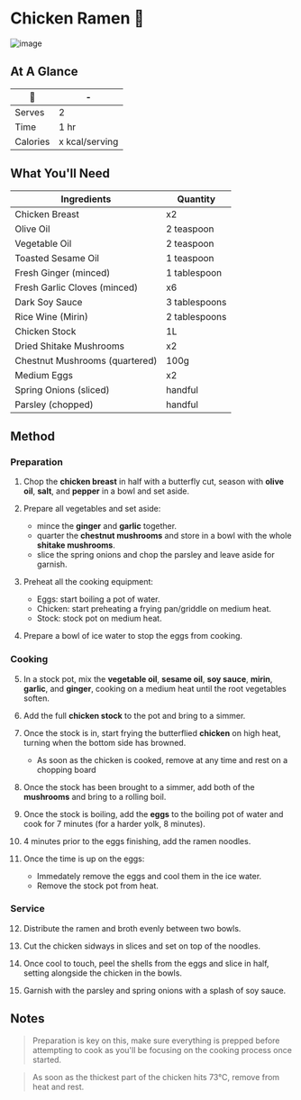 # Chicken Ramen 🍜

![image](https://drive.google.com/uc?export=view&id=1INPYyxiY_xpEdarA9Nb-fykqQ85C6oWv)

[//]: # (when adding google drive link, just replace the aset id, don't change anything else about the above link otherwise the image will not display)

## At A Glance

🍜 | -
-- | --
Serves | 2
Time | 1 hr
Calories | x kcal/serving

## What You'll Need

Ingredients | Quantity
-- | --
Chicken Breast | x2
Olive Oil | 2 teaspoon
Vegetable Oil | 2 teaspoon
Toasted Sesame Oil | 1 teaspoon
Fresh Ginger (minced) | 1 tablespoon
Fresh Garlic Cloves (minced) | x6
Dark Soy Sauce | 3 tablespoons
Rice Wine (Mirin) | 2 tablespoons
Chicken Stock | 1L
Dried Shitake Mushrooms | x2
Chestnut Mushrooms (quartered) | 100g
Medium Eggs | x2
Spring Onions (sliced) | handful
Parsley (chopped) | handful

## Method

### **Preparation**

1. Chop the **chicken breast** in half with a butterfly cut, season with **olive oil**, **salt**, and **pepper** in a bowl and set aside.

2. Prepare all vegetables and set aside:
    - mince the **ginger** and **garlic** together.
    - quarter the **chestnut mushrooms** and store in a bowl with the whole **shitake mushrooms**.
    - slice the spring onions and chop the parsley and leave aside for garnish.

3. Preheat all the cooking equipment:
    - Eggs: start boiling a pot of water.
    - Chicken: start preheating a frying pan/griddle on medium heat.
    - Stock: stock pot on medium heat.

4. Prepare a bowl of ice water to stop the eggs from cooking.

### **Cooking**

5. In a stock pot, mix the **vegetable oil**, **sesame oil**, **soy sauce**, **mirin**, **garlic**, and **ginger**, cooking on a medium heat until the root vegetables soften.

6. Add the full **chicken stock** to the pot and bring to a simmer.

7. Once the stock is in, start frying the butterflied **chicken** on high heat, turning when the bottom side has browned. 
    - As soon as the chicken is cooked, remove at any time and rest on a chopping board

8. Once the stock has been brought to a simmer, add both of the **mushrooms** and bring to a rolling boil.

9. Once the stock is boiling, add the **eggs** to the boiling pot of water and cook for 7 minutes (for a harder yolk, 8 minutes).

10. 4 minutes prior to the eggs finishing, add the ramen noodles.

11. Once the time is up on the eggs:
    - Immedately remove the eggs and cool them in the ice water.
    - Remove the stock pot from heat.

### **Service**

12. Distribute the ramen and broth evenly between two bowls.

13. Cut the chicken sidways in slices and set on top of the noodles.

14. Once cool to touch, peel the shells from the eggs and slice in half, setting alongside the chicken in the bowls.

15. Garnish with the parsley and spring onions with a splash of soy sauce.

## Notes

> Preparation is key on this, make sure everything is prepped before attempting to cook as you'll be focusing on the cooking process once started.

> As soon as the thickest part of the chicken hits 73°C, remove from heat and rest.